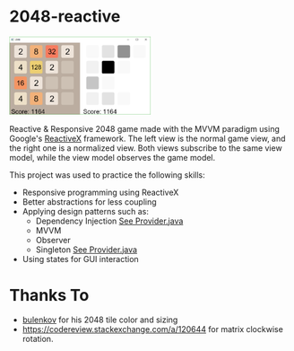 # 2048-reactive
<img src="img/2048-reactive.PNG" height="50%" width="50%">

Reactive & Responsive 2048 game made with the MVVM paradigm using Google's [ReactiveX](https://reactivex.io) framework.
The left view is the normal game view, and the right one is a normalized view. 
Both views subscribe to the same view model, while the view model observes the game model.

This project was used to practice the following skills:
* Responsive programming using ReactiveX
* Better abstractions for less coupling
* Applying design patterns such as:
  * Dependency Injection [See Provider.java](src/main/java/dependency/Provider.java)
  * MVVM
  * Observer
  * Singleton [See Provider.java](src/main/java/dependency/Provider.java)
* Using states for GUI interaction 

# Thanks To
* [bulenkov](https://github.com/bulenkov) for his 2048 tile color and sizing
* https://codereview.stackexchange.com/a/120644 for matrix clockwise rotation.
